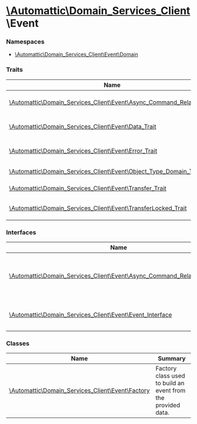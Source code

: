 # [\Automattic](../namespaces/automattic.md)[\Domain_Services_Client](../namespaces/automattic-domain-services-client.md)\Event

### Namespaces

* [\Automattic\Domain_Services_Client\Event\Domain](../namespaces/automattic-domain-services-client-event-domain.md)

### Traits

| Name | Summary |
|------|---------|
| [\Automattic\Domain_Services_Client\Event\Async_Command_Related_Trait](../classes/Automattic-Domain-Services-Client-Event-Async-Command-Related-Trait.md) | Used by all events resulting from running an asynchronous command |
| [\Automattic\Domain_Services_Client\Event\Data_Trait](../classes/Automattic-Domain-Services-Client-Event-Data-Trait.md) | Trait that defines data access methods common to all event classes. |
| [\Automattic\Domain_Services_Client\Event\Error_Trait](../classes/Automattic-Domain-Services-Client-Event-Error-Trait.md) | Trait that specifies methods common to all error event classes. |
| [\Automattic\Domain_Services_Client\Event\Object_Type_Domain_Trait](../classes/Automattic-Domain-Services-Client-Event-Object-Type-Domain-Trait.md) | Trait for objects that are associated with a domain. |
| [\Automattic\Domain_Services_Client\Event\Transfer_Trait](../classes/Automattic-Domain-Services-Client-Event-Transfer-Trait.md) | Trait that adds transfer-related methods to an event. |
| [\Automattic\Domain_Services_Client\Event\TransferLocked_Trait](../classes/Automattic-Domain-Services-Client-Event-TransferLocked-Trait.md) | Trait that adds the `get_transferlocked_until_date` method to an event |


### Interfaces

| Name | Summary |
|------|---------|
| [\Automattic\Domain_Services_Client\Event\Async_Command_Related_Interface](../classes/Automattic-Domain-Services-Client-Event-Async-Command-Related-Interface.md) | Implemented by all events resulting from running an asynchronous command |
| [\Automattic\Domain_Services_Client\Event\Event_Interface](../classes/Automattic-Domain-Services-Client-Event-Event-Interface.md) | An interface used by all event classes. |

### Classes

| Name | Summary |
|------|---------|
| [\Automattic\Domain_Services_Client\Event\Factory](../classes/Automattic-Domain-Services-Client-Event-Factory.md) | Factory class used to build an event from the provided data. |
